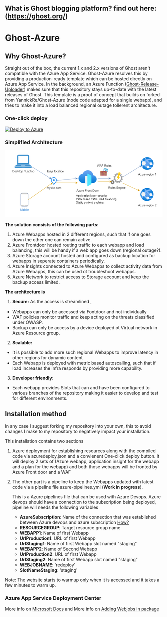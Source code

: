  ## What is Ghost blogging platform? find out here: (https://ghost.org/)
# Ghost-Azure
## Why Ghost-Azure?
Straight out of the box, the current 1.x and 2.x versions of Ghost aren't compatible with the Azure App Service. Ghost-Azure resolves this by providing a production-ready template which can be hosted directly on Azure App Service. In the background, an Azure Function ([Ghost-Release-Uploader](https://github.com/YannickRe/Ghost-Release-Uploader)) makes sure that this repository stays up-to-date with the latest releases of Ghost.
This template is a proof of concept that builds on forked from YannickRe/Ghost-Azure (node code adapted for a single webapp), and tries to make it into a load balanced regional outage tollerent architecture.

### One-click deploy
[![Deploy to Azure](https://aka.ms/deploytoazurebutton)](https://portal.azure.com/#create/Microsoft.Template/uri/https%3A%2F%2Fraw.githubusercontent.com%2Fdashanan13%2FGhost-Azure-public%2Flogworkspace%2Fazuredeploy.json)

### Simplified Architecture
![Architecture](https://github.com/dashanan13/Ghost-Azure-public/blob/master/templates/architecture.png?raw=true)

**The solution consists of the following parts:**
1. Azure Webapps hosted in 2 different regions, such that if one goes down the other one can remain active.
2. Azure Frontdoor hosted routing traffic to each webapp and load balancing, this will be handy if a web app goes down (regional outage?).
3. Azure Storage account hosted and configured as backup location for webapps in seperate containers periodically.
4. Azure Insights connected to Azure Webapps to collect activity data from Azure Webapps, this can be used ot troubleshoot webapps.
5. Azure Network to restrict access to Storage account and keep the backup access limited.

**The architecture is**
1. **Secure:** As the access is streamlined , 
- Webapps can only be accessed via Fontdoor and not individually
- WAF policies monitor traffic and keep acting on the threats classified under OWASP.
- Backup can only be access by a device deployed ot Virtual network in Azure Resource group.

2. **Scalable:** 
- It is possible to add more such regional Webapps to improve latency in other regions for dynamic content
- Each Webapp is deployed with metric based autoscalling, such that if load increases the infra responds by providing more capability.

3. **Developer friendly:**
- Each webapp provides Slots that can and have been configured to various branches of the repository making it easier to develop and test for different environments.

## Installation method
In any case I suggest forking my repository into your own, this to avoid changes I make to my repository to negatively impact your installation.

This installation contains two sections
1.  Azure deployment for establishing resources along with the compiled code via azuredeploy.json and a convienent One-click deploy button.
    It will deploy 2 sets of (Azure webapp, application insight for the webapp and a plan for the webapp) and both those webapps will be fronted by Azure Front door and a WAF

2.  The other part is a pipeline to keep the Webapps updated with latest code via a pipeline file azure-pipelines.yml (**Work in progress**).

    This is a Azure pipelines file that can be used with Azure Devops.
    Azure devops should have a connection to the subscription being deployed, pipeline will needs the following variables
    - **AzureSubscription**: Name of the connection that was established between Azure devops and azure subscription [How?](https://docs.microsoft.com/en-us/azure/devops/pipelines/library/service-endpoints?view=azure-devops&tabs=yaml)
    - **RESOURCEGROUP**: Target resource group name
    - **WEBAPP1**:   Name of first Webapp
    - **UrlProduction1**: URL of first Webapp
    - **UrlStaging1**:   Name of first Webapp slot named "staging"
    - **WEBAPP2**:   Name of Second Webapp
    - **UrlProduction2**: URL of first Webapp
    - **UrlStaging2**:   Name of first Webapp slot named "staging"
    - **WEBJOBNAME**: 'redeploy'
    - **SlotNameStaging**:   'staging'

Note: The website starts to warmup only when it is accessed and it takes a few minutes to warm up.

### Azure App Service Deployment Center
More info on [Microsoft Docs](https://docs.microsoft.com/en-us/azure/app-service/deploy-continuous-deployment#deploy-continuously-from-github) and More info on [Adding Webjobs in package](https://github.com/projectkudu/kudu/wiki/WebJobs)

